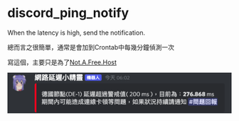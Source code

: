 # discord_ping_notify
When the latency is high, send the notification.

總而言之很簡單，通常是會加到Crontab中每幾分鐘偵測一次

寫這個，主要只是為了[Not.A.Free.Host](https://notafree.host)

![](https://github.com/kangjwme/discord_ping_notify/blob/main/ex.png?raw=true)
